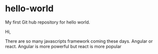 # hello-world
My first Git hub repository for hello world.

Hi,

There are so many javascripts framework coming these days.
Angular or react.
Angular is more powerful but react is more popular
